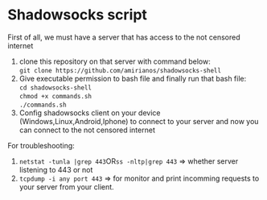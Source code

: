 # Shadowsocks script
First of all, we must have a server that has access to the not censored internet
1. clone this repository on that server with command below: </br>
`git clone https://github.com/amirianos/shadowsocks-shell` </br>
2. Give executable permission to bash file and finally run that bash file: </br>
`cd shadowsocks-shell` </br>
`chmod +x commands.sh` </br>
`./commands.sh` </br>
3. Config shadowsocks client on your device (Windows,Linux,Android,Iphone) to connect to your server and now you can connect to the not censored internet </br>

For troubleshooting: </br>
1. `netstat -tunla |grep 443`OR`ss -nltp|grep 443` => whether server listening to 443 or not </br>
2. `tcpdump -i any port 443` => for monitor and print incomming requests to your server from your client. </br>
